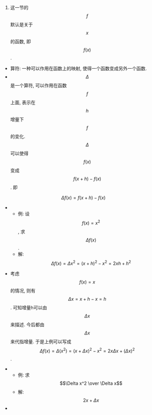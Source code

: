 1. 这一节的 $$f$$ 默认是关于 $$x$$ 的函数, 即 $$f(x)$$.
*  算符: 一种可以作用在函数上的映射, 使得一个函数变成另外一个函数.
*  $$\Delta$$ 是一个算符, 可以作用在函数 $$f$$ 上面, 表示在$$h$$ 增量下 $$f$$ 的变化. $$\Delta$$可以使得$$f(x)$$变成$$f(x+h)-f(x)$$. 即

$$
\Delta f(x)=f(x+h)-f(x)
$$

* - 例: 设$$f(x)=x^2$$, 求$$\Delta f(x)$$.
  - 解: $$\Delta f(x)=\Delta x^2 = (x+h)^2-x^2=2x h+h^2$$
  
* 考虑$$f(x)=x$$的情况, 则有$$\Delta x = x+h-x=h$$. 可知增量h可以由$$\Delta x$$来描述. 今后都由$$\Delta x$$来代指增量. 于是上例可以写成$$\Delta f(x)=\Delta (x^2) = (x+\Delta x)^2-x^2=2x\Delta x+(\Delta x)^2$$.

* - 例: 求$$\Delta x^2 \over \Delta x$$
  - 解: $$2x+\Delta x $$
* 

